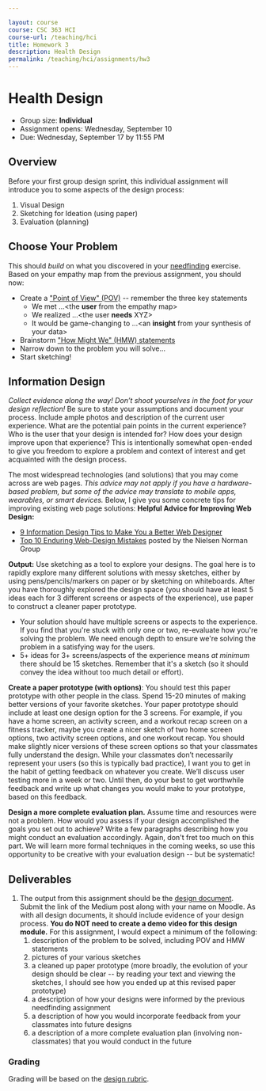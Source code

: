 ```yaml
---

layout: course
course: CSC 363 HCI
course-url: /teaching/hci
title: Homework 3
description: Health Design
permalink: /teaching/hci/assignments/hw3
---
```


# Health Design

* Group size: **Individual**
* Assignment opens: Wednesday, September 10
* Due: Wednesday, September 17 by 11:55 PM

## Overview 
Before your first group design sprint, this individual assignment will introduce you to some aspects of the design process:
1. Visual Design
2. Sketching for Ideation (using paper)
3. Evaluation (planning)

## Choose Your Problem
This should *build* on what you discovered in your [needfinding](./needfinding.md) exercise. Based on your empathy map from the previous assignment, you should now:

* Create a ["Point of View" (POV)](https://public-media.interaction-design.org/pdf/Point-Of-View.pdf) -- remember the three key statements
    * We met ...<the **user** from the empathy map>
    * We realized ...<the user **needs** XYZ>
    * It would be game-changing to ...<an **insight** from your synthesis of your data>
* Brainstorm ["How Might We" (HMW) statements](https://www.nngroup.com/articles/how-might-we-questions/)
* Narrow down to the problem you will solve...
* Start sketching!

## Information Design
*Collect evidence along the way! Don’t shoot yourselves in the foot for your design reflection!* Be sure to state your assumptions and document your process. Include ample photos and description of the current user experience. What are the potential pain points in the current experience? Who is the user that your design is intended for? How does your design improve upon that experience? This is intentionally somewhat open-ended to give you freedom to explore a problem and context of interest and get acquainted with the design process.

The most widespread technologies (and solutions) that you may come across are web pages. *This advice may not apply if you have a hardware-based problem, but some of the advice may translate to mobile apps, wearables, or smart devices.* Below, I give you some concrete tips for improving existing web page solutions:
**Helpful Advice for Improving Web Design:**
* [9 Information Design Tips to Make You a Better Web Designer](https://design.tutsplus.com/articles/9-information-design-tips-to-make-you-a-better-web-designer--psd-1601)
* [Top 10 Enduring Web-Design Mistakes](https://www.nngroup.com/articles/top-10-enduring/) posted by the Nielsen Norman Group

**Output:** Use sketching as a tool to explore your designs. The goal here is to rapidly explore many different solutions with messy sketches, either by using pens/pencils/markers on paper or by sketching on whiteboards. After you have thoroughly explored the design space (you should have at least 5 ideas each for 3 different screens or aspects of the experience), use paper to construct a cleaner paper prototype.
* Your solution should have multiple screens or aspects to the experience. If you find that you're stuck with only one or two, re-evaluate how you're solving the problem. We need enough depth to ensure we're solving the problem in a satisfying way for the users.
* 5+ ideas for 3+ screens/aspects of the experience means *at minimum* there should be 15 sketches. Remember that it's a sketch (so it should convey the idea without too much detail or effort).

**Create a paper prototype (with options)**: You should test this paper prototype with other people in the class. Spend 15-20 minutes of making better versions of your favorite sketches. Your paper prototype should include at least one design option for the 3 screens. For example, if you have a home screen, an activity screen, and a workout recap screen on a fitness tracker, maybe you create a nicer sketch of two home screen options, two activity screen options, and one workout recap. You should make slightly nicer versions of these screen options so that your classmates fully understand the design. While your classmates don’t necessarily represent your users (so this is typically bad practice), I want you to get in the habit of getting feedback on whatever you create. We’ll discuss user testing more in a week or two. Until then, do your best to get worthwhile feedback and write up what changes you would make to your prototype, based on this feedback.

**Design a more complete evaluation plan.** Assume time and resources were not a problem. How would you assess if your design accomplished the goals you set out to achieve? Write a few paragraphs describing how you might conduct an evaluation accordingly. Again, don't fret too much on this part. We will learn more formal techniques in the coming weeks, so use this opportunity to be creative with your evaluation design -- but be systematic!

## Deliverables
1. The output from this assignment should be the [design document](https://kawilliams.github.io/teaching/hci/design-doc). Submit the link of the Medium post along with your name on Moodle. As with all design documents, it should include evidence of your design process. **You do NOT need to create a demo video for this design module.** For this assignment, I would expect a minimum of the following:
    1. description of the problem to be solved, including POV and HMW statements
    2. pictures of your various sketches
    3. a cleaned up paper prototype (more broadly, the evolution of your design should be clear -- by reading your text and viewing the sketches, I should see how you ended up at this revised paper prototype)
    4. a description of how your designs were informed by the previous needfinding assignment
    5. a description of how you would incorporate feedback from your classmates into future designs
    6. a description of a more complete evaluation plan (involving non-classmates) that you would conduct in the future

### Grading
Grading will be based on the [design rubric](https://docs.google.com/spreadsheets/d/1aI9LcmVZmh_977G__U4Guz_rPRCwWZs26J_yHXbhSyY/edit?usp=sharing).